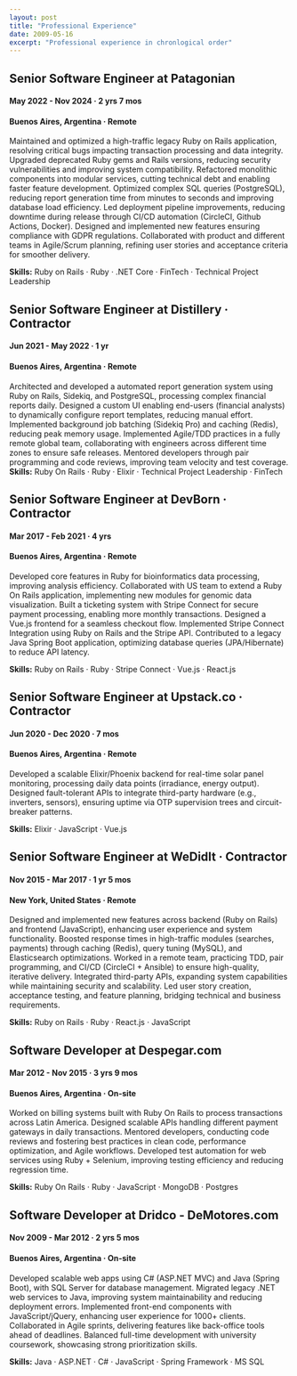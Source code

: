 ```yaml
---
layout: post
title: "Professional Experience"
date: 2009-05-16
excerpt: "Professional experience in chronlogical order"
---
```


## Senior Software Engineer at Patagonian
#### May 2022 - Nov 2024 · 2 yrs 7 mos
#### Buenos Aires, Argentina · Remote
Maintained and optimized a high-traffic legacy Ruby on Rails application, resolving critical bugs impacting transaction processing and data integrity. Upgraded deprecated Ruby gems and Rails versions, reducing security vulnerabilities and improving system compatibility. Refactored monolithic components into modular services, cutting technical debt and enabling faster feature development. Optimized complex SQL queries (PostgreSQL), reducing report generation time from minutes to seconds and improving database load efficiency. Led deployment pipeline improvements, reducing downtime during release through CI/CD automation (CircleCI, Github Actions, Docker). Designed and implemented new features ensuring compliance with GDPR regulations. Collaborated with product and different teams in Agile/Scrum planning, refining user stories and acceptance criteria for smoother delivery.

**Skills:** Ruby on Rails · Ruby · .NET Core · FinTech · Technical Project Leadership

## Senior Software Engineer at Distillery · Contractor
#### Jun 2021 - May 2022 · 1 yr
#### Buenos Aires, Argentina · Remote
Architected and developed a automated report generation system using Ruby on Rails, Sidekiq, and PostgreSQL, processing complex financial reports daily. Designed a custom UI enabling end-users (financial analysts) to dynamically configure report templates, reducing manual effort. Implemented background job batching (Sidekiq Pro) and caching (Redis), reducing peak memory usage. Implemented Agile/TDD practices in a fully remote global team, collaborating with engineers across different time zones to ensure safe releases. Mentored developers through pair programming and code reviews, improving team velocity and test coverage.
**Skills:** Ruby On Rails · Ruby · Elixir · Technical Project Leadership · FinTech

## Senior Software Engineer at DevBorn · Contractor
#### Mar 2017 - Feb 2021 · 4 yrs
#### Buenos Aires, Argentina · Remote
Developed core features in Ruby for bioinformatics data processing, improving analysis efficiency. Collaborated with US team to extend a Ruby On Rails application, implementing new modules for genomic data visualization. Built a ticketing system with Stripe Connect for secure payment processing, enabling more monthly transactions. Designed a Vue.js frontend for a seamless checkout flow. Implemented Stripe Connect Integration using Ruby on Rails and the Stripe API. Contributed to a legacy Java Spring Boot application, optimizing database queries (JPA/Hibernate) to reduce API latency.

**Skills:** Ruby on Rails · Ruby · Stripe Connect · Vue.js · React.js


## Senior Software Engineer at Upstack.co · Contractor
#### Jun 2020 - Dec 2020 · 7 mos
#### Buenos Aires, Argentina · Remote
Developed a scalable Elixir/Phoenix backend for real-time solar panel monitoring, processing daily data points (irradiance, energy output). Designed fault-tolerant APIs to integrate third-party hardware (e.g., inverters, sensors), ensuring uptime via OTP supervision trees and circuit-breaker patterns.

**Skills:** Elixir · JavaScript · Vue.js


## Senior Software Engineer at WeDidIt · Contractor
#### Nov 2015 - Mar 2017 · 1 yr 5 mos
#### New York, United States · Remote
Designed and implemented new features across backend (Ruby on Rails) and frontend (JavaScript), enhancing user experience and system functionality. Boosted response times in high-traffic modules (searches, payments) through caching (Redis), query tuning (MySQL), and Elasticsearch optimizations. Worked in a remote team, practicing TDD, pair programming, and CI/CD (CircleCI + Ansible) to ensure high-quality, iterative delivery. Integrated third-party APIs, expanding system capabilities while maintaining security and scalability. Led user story creation, acceptance testing, and feature planning, bridging technical and business requirements.

**Skills:** Ruby on Rails · Ruby · React.js · JavaScript



## Software Developer at Despegar.com
#### Mar 2012 - Nov 2015 · 3 yrs 9 mos
#### Buenos Aires, Argentina · On-site
Worked on billing systems built with Ruby On Rails to process transactions across Latin America. Designed scalable APIs handling different payment gateways in daily transactions. Mentored developers, conducting code reviews and fostering best practices in clean code, performance optimization, and Agile workflows. Developed test automation for web services using Ruby + Selenium, improving testing efficiency and reducing regression time.

**Skills:** Ruby On Rails · Ruby · JavaScript · MongoDB · Postgres



## Software Developer at Dridco - DeMotores.com 
#### Nov 2009 - Mar 2012 · 2 yrs 5 mos
#### Buenos Aires, Argentina · On-site

Developed scalable web apps using C# (ASP.NET MVC) and Java (Spring Boot), with SQL Server for database management. Migrated legacy .NET web services to Java, improving system maintainability and reducing deployment errors. Implemented front-end components with JavaScript/jQuery, enhancing user experience for 1000+ clients. Collaborated in Agile sprints, delivering features like back-office tools ahead of deadlines. Balanced full-time development with university coursework, showcasing strong prioritization skills.

**Skills:** Java · ASP.NET · C# · JavaScript · Spring Framework · MS SQL